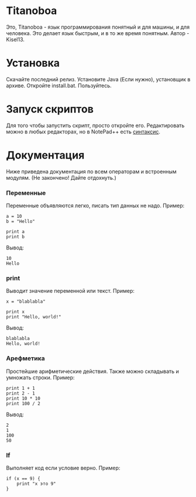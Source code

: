 # Titanoboa
Это, Titanoboa - язык программирования понятный и для машины, и для человека. Это делает язык быстрым, и в то же время понятным. Автор - Kisel13.

# Установка
Скачайте последний релиз.
Установите Java (Если нужно), установщик в архиве.
Откройте install.bat.
Пользуйтесь.

# Запуск скриптов
Для того чтобы запустить скрипт, просто откройте его.
Редактировать можно в любых редакторах, но в NotePad++ есть [синтаксис](https://github.com/Kisel13/Titanoboa/tree/%D0%A1%D0%B8%D0%BD%D1%82%D0%B0%D0%BA%D1%81%D0%B8%D1%81).

# Документация
Ниже приведена документация по всем операторам и встроенным модулям. (Не закончено! Дайте отдохнуть.)
### Переменные
Переменные объявляются легко, писать тип данных не надо.
Пример:
```
a = 10
b = "Hello"

print a
print b
```
Вывод:
```
10
Hello
```
### print
Выводит значение переменной или текст.
Пример:
```
x = "blablabla"

print x
print "Hello, world!"
```
Вывод:
```
blablabla
Hello, world!
```
### Арефметика
Простейшие арифметические действия. Также можно складывать и умножать строки.
Пример:
```
print 1 + 1
print 2 - 1
print 10 * 10
print 100 / 2
```
Вывод:
```
2
1
100
50
```
### If
Выполняет код если условие верно.
Пример: 
```
if (x == 9) {
    print "x это 9" 
}
```
